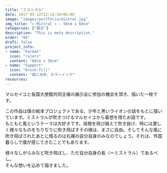 ```yaml
---
title: "ミストラル"
date: 2017-05-12T12:14:34+06:00
image: "images/portfolio/mistral.jpg"
img_title: "« Mistral » - 50cm x 60cm"
categories: ["展示"]
description: "This is meta description."
order: "06"
draft: false
project_info:
- name: "Format"
  icon: "rulers"
  content: "60cm x 50cm"
- name: "Support"
  icon: "brush-fill"
  content: "紙に水彩、カラーインク"
resources:
---
```


マルセイユと各国大使館共同主催の展示会に参加の機会を頂き、描いた一枚です。

この作品は僕の絵本プロジェクトである、少年と黒いライオンの話をもとに描いています。ミストラルが吹きつけるマルセイユから着想を得たお話です。  
もともと風というテーマは大好きです。垣根を飛び越えて吹き抜け、時には激しく様々なものをちりぢりに吹き飛ばすその様は、まさに自由。そしてそんな風に吹き飛ばされたあとに残るのは丸裸の自分自身のみなのでしょう。それは、外国暮らしで僕が感じてきたことでもあります。

様々なしがらみなど吹き飛ばし、ただ自分自身の長（＝ミストラル）であるべし。  
そんな想いを込めて描きました。
